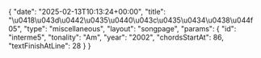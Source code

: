 {
    "date": "2025-02-13T10:13:24+00:00",
    "title": "\u0418\u043d\u0442\u0435\u0440\u043c\u0435\u0434\u0438\u044f 05",
    "type": "miscellaneous",
    "layout": "songpage",
    "params": {
        "id": "interme5",
        "tonality": "Am",
        "year": "2002",
        "chordsStartAt": 86,
        "textFinishAtLine": 28
    }
}